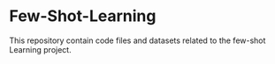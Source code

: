 # Few-Shot-Learning
This repository contain code files and datasets related to the few-shot Learning project.
